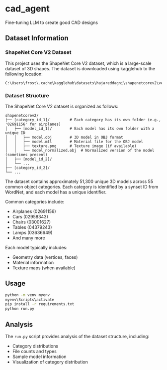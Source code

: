 # cad_agent
Fine-tuning LLM to create good CAD designs

## Dataset Information

### ShapeNet Core V2 Dataset

This project uses the ShapeNet Core V2 dataset, which is a large-scale dataset of 3D shapes. The dataset is downloaded using kagglehub to the following location:

```
C:\Users\frost\.cache\kagglehub\datasets\hajareddagni\shapenetcorev2\versions\1
```

### Dataset Structure

The ShapeNet Core V2 dataset is organized as follows:

```
shapenetcorev2/
├── [category_id_1]/         # Each category has its own folder (e.g., '02691156' for airplanes)
│   ├── [model_id_1]/        # Each model has its own folder with a unique ID
│   │   ├── model.obj        # 3D model in OBJ format
│   │   ├── model.mtl        # Material file for the OBJ model
│   │   ├── texture.png      # Texture image (if available)
│   │   └── model_normalized.obj  # Normalized version of the model (sometimes present)
│   ├── [model_id_2]/
│   └── ...
├── [category_id_2]/
└── ...
```

The dataset contains approximately 51,300 unique 3D models across 55 common object categories. Each category is identified by a synset ID from WordNet, and each model has a unique identifier.

Common categories include:
- Airplanes (02691156)
- Cars (02958343)
- Chairs (03001627)
- Tables (04379243)
- Lamps (03636649)
- And many more

Each model typically includes:
- Geometry data (vertices, faces)
- Material information
- Texture maps (when available)

## Usage
```bash
python -m venv myenv
myenv\Scripts\activate
pip install -r requirements.txt
python run.py
```

## Analysis

The `run.py` script provides analysis of the dataset structure, including:

- Category distributions
- File counts and types
- Sample model information
- Visualization of category distribution
